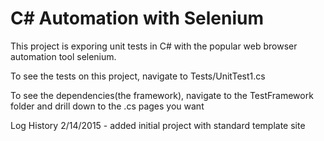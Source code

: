 C# Automation with Selenium
==============================
This project is exporing unit tests in C# with the popular web browser automation tool selenium.

To see the tests on this project, navigate to Tests/UnitTest1.cs

To see the dependencies(the framework), navigate to the TestFramework folder and drill down to the .cs pages you want


Log History
2/14/2015 - added initial project with standard template site
